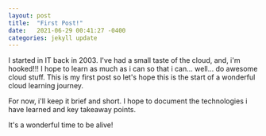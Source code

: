 ```yaml
---
layout: post
title:  "First Post!"
date:   2021-06-29 00:41:27 -0400
categories: jekyll update
---
```

I started in IT back in 2003.  I've had a small taste of the cloud, and, i'm hooked!!!  I hope to learn as much
as i can so that i can...  well... do awesome cloud stuff.  This is my first 
post so let's hope this is the start of a wonderful cloud learning journey.
  
For now, i'll keep it brief and short.  I hope to document the technologies 
i have learned and key takeaway points. 

It's a wonderful time to be alive!
